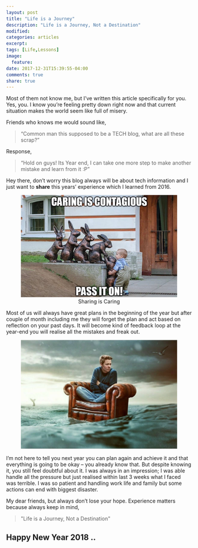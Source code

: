 ```yaml
---
layout: post
title: "Life is a Journey"
description: "Life is a Journey, Not a Destination"
modified:
categories: articles
excerpt:
tags: [Life,Lessons]
image:
  feature:
date: 2017-12-31T15:39:55-04:00
comments: true
share: true
---
```


Most of them not know me, but I’ve written this article specifically for you. Yes, you. I know you’re feeling pretty down right now and that current situation makes the world seem like full of misery. 

Friends who knows me would sound like,

> “Common man this supposed to be a TECH blog, what are all these scrap?”

Response,

> “Hold on guys! Its Year end, I can take one more step to make another mistake and learn from it :P”

Hey there, don’t worry this blog always will be about tech information and I just want to __share__ this years’ experience which I learned from 2016.


<figure style="text-align: center;">
	<a href="/articles/sharing-is-caring.jpg"><img src="/articles/sharing-is-caring.jpg" alt="image" ></a>
    <figcaption>Sharing is Caring
    </figcaption>
</figure>

Most of us will always have great plans in the beginning of the year but after couple of month including me they will forget the plan and act based on reflection on your past days. It will become kind of feedback loop at the year-end you will realise all the mistakes and freak out.

<figure style="text-align: center;">
	<a href="/articles/dont-kw-wht-life.png"><img src="/articles/dont-kw-wht-life.png" alt="image" ></a>
    <figcaption> 
    </figcaption>
</figure>

I’m not here to tell you next year you can plan again and achieve it and that everything is going to be okay – you already know that. But despite knowing it, you still feel doubtful about it. I was always in an impression; I was able handle all the pressure but just realised within last 3 weeks what I faced was terrible.  I was so patient and handling work life and family but some actions can end with biggest disaster.

My dear friends, but always don’t lose your hope. Experience matters because always keep in mind, 
  
> "Life is a Journey, Not a Destination"

## Happy New Year 2018 ..



